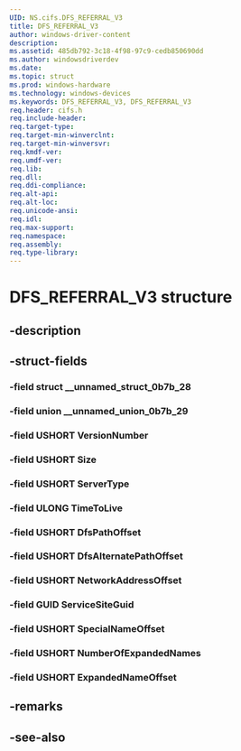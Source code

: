 ```yaml
---
UID: NS.cifs.DFS_REFERRAL_V3
title: DFS_REFERRAL_V3
author: windows-driver-content
description: 
ms.assetid: 485db792-3c18-4f98-97c9-cedb850690dd
ms.author: windowsdriverdev
ms.date: 
ms.topic: struct
ms.prod: windows-hardware
ms.technology: windows-devices
ms.keywords: DFS_REFERRAL_V3, DFS_REFERRAL_V3
req.header: cifs.h
req.include-header:
req.target-type:
req.target-min-winverclnt:
req.target-min-winversvr:
req.kmdf-ver:
req.umdf-ver:
req.lib:
req.dll:
req.ddi-compliance:
req.alt-api:
req.alt-loc:
req.unicode-ansi:
req.idl:
req.max-support:
req.namespace:
req.assembly:
req.type-library:
---
```


# DFS_REFERRAL_V3 structure

## -description



## -struct-fields

### -field struct __unnamed_struct_0b7b_28			
 	
### -field union __unnamed_union_0b7b_29			
 	
### -field USHORT VersionNumber			
 	
### -field USHORT Size			
 	
### -field USHORT ServerType			
 	
### -field ULONG TimeToLive			
 	
### -field USHORT DfsPathOffset			
 	
### -field USHORT DfsAlternatePathOffset			
 	
### -field USHORT NetworkAddressOffset			
 	
### -field GUID ServiceSiteGuid			
 	
### -field USHORT SpecialNameOffset			
 	
### -field USHORT NumberOfExpandedNames			
 	
### -field USHORT ExpandedNameOffset			
 	
## -remarks

## -see-also
